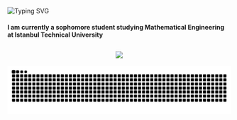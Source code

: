 ![Typing SVG](https://readme-typing-svg.herokuapp.com?color=%CC00FF&lines=Welcome+to+My+GitHub%7C)
#### I am currently a sophomore student studying Mathematical Engineering at Istanbul Technical University
<h2 align="center">
</h2> 
<div id="header" align="center">
  

<img src="https://www.animatedimages.org/data/media/562/animated-line-image-0184.gif" width="1920" /><br>


![](https://github.com/BEPb/BEPb/raw/output/github-contribution-grid-snake.svg)
</div>
